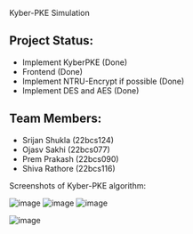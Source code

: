 Kyber-PKE Simulation

## Project Status:

- Implement KyberPKE (Done) 
- Frontend (Done)
- Implement NTRU-Encrypt if possible (Done)
- Implement DES and AES (Done)

## Team Members:

- Srijan Shukla (22bcs124)
- Ojasv Sakhi (22bcs077)
- Prem Prakash (22bcs090)
- Shiva Rathore (22bcs116)

Screenshots of Kyber-PKE algorithm: 

![image](https://github.com/user-attachments/assets/97fe2ba4-3de0-4a37-8873-0de94604a799)
![image](https://github.com/user-attachments/assets/b863a4eb-e53f-4c9f-99d6-48acc1a1ee31)
![image](https://github.com/user-attachments/assets/5b55f297-04c0-480d-a369-1796c2e60618)

![image](https://github.com/user-attachments/assets/3cb5f460-7dbc-487e-a67a-960668413d23)



